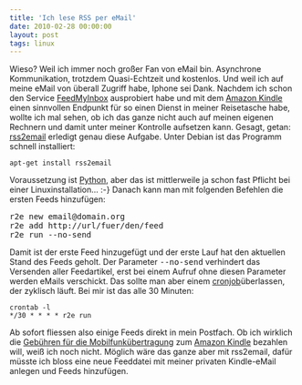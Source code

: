 ```yaml
---
title: 'Ich lese RSS per eMail'
date: 2010-02-28 00:00:00
layout: post
tags: linux
---
```

<p><span class="dropCap">W</span>ieso? Weil ich immer noch gro&szlig;er Fan von eMail bin. Asynchrone Kommunikation, trotzdem Quasi-Echtzeit und kostenlos. Und weil ich auf meine eMail von überall Zugriff habe, Iphone sei Dank.  Nachdem ich schon den Service <a href="http://www.feedmyinbox.com/">FeedMyInbox</a> ausprobiert habe und mit dem <a href="http://www.amazon.com/Kindle-Wireless-Reading-Display-Generation/dp/B0015T963C/kopisde-21">Amazon Kindle</a> einen sinnvollen Endpunkt f&uuml;r so einen Dienst in meiner Reisetasche habe, wollte ich mal sehen, ob ich das ganze nicht auch auf meinen eigenen Rechnern und damit unter meiner Kontrolle aufsetzen kann. Gesagt, getan: <a href="http://www.allthingsrss.com/rss2email/">rss2email</a> erledigt genau diese Aufgabe.  Unter Debian ist das Programm schnell installiert:</p>

    apt-get install rss2email

<p>Voraussetzung ist <a href="http://python.org/">Python</a>, aber das ist mittlerweile ja schon fast Pflicht bei einer Linuxinstallation... :-} Danach kann man mit folgenden Befehlen die ersten Feeds hinzuf&uuml;gen:</p>
<p><span style="font-family: Times New Roman; font-size: medium;">
<div class="CodeRay">
  <div class="code"><pre>r2e new email@domain.org
r2e add http://url/fuer/den/feed
r2e run --no-send</pre></div>
</div>

</span></p>
<p>Damit ist der erste Feed hinzugef&uuml;gt und der erste Lauf hat den aktuellen Stand des Feeds geholt. Der Parameter <tt>--no-send</tt> verhindert das Versenden aller Feedartikel, erst bei einem Aufruf ohne diesen Parameter werden eMails verschickt. Das sollte man aber einem <a href="http://de.wikipedia.org/wiki/Cron">cronjob</a>&uuml;berlassen, der zyklisch l&auml;uft. Bei mir ist das alle 30 Minuten:</p>

    crontab -l
    */30 * * * * r2e run

<p>Ab sofort fliessen also einige Feeds direkt in mein Postfach. Ob ich wirklich die <a href="http://www.amazon.com/gp/help/customer/display.html?nodeId=200375630&#fees">Geb&uuml;hren f&uuml;r die Mobilfunk&uuml;bertragung</a> zum <a href="http://www.amazon.com/Kindle-Wireless-Reading-Display-Generation/dp/B0015T963C/kopisde-21">Amazon Kindle</a> bezahlen will, wei&szlig; ich noch nicht. M&ouml;glich w&auml;re das ganze aber mit rss2email, daf&uuml;r m&uuml;sste ich bloss eine neue Feeddatei mit meiner privaten Kindle-eMail anlegen und Feeds hinzuf&uuml;gen.</p>
